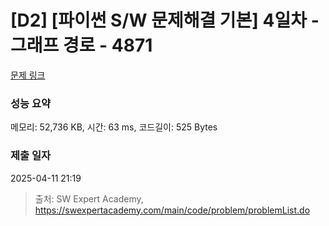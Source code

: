 # [D2] [파이썬 S/W 문제해결 기본] 4일차 - 그래프 경로 - 4871 

[문제 링크](https://swexpertacademy.com/main/code/problem/problemDetail.do?contestProbId=AWTQaUvqQdUDFAVT) 

### 성능 요약

메모리: 52,736 KB, 시간: 63 ms, 코드길이: 525 Bytes

### 제출 일자

2025-04-11 21:19



> 출처: SW Expert Academy, https://swexpertacademy.com/main/code/problem/problemList.do